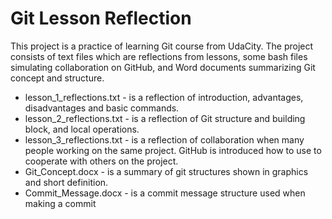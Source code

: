 Git Lesson Reflection
==============

This project is a practice of learning Git course from UdaCity. The project consists of text files which are reflections from lessons, some bash files simulating collaboration on GitHub, and Word documents summarizing Git concept and structure.

- lesson_1_reflections.txt - is a reflection of introduction, advantages, disadvantages and basic commands.
- lesson_2_reflections.txt - is a reflection of Git structure and building block, and local operations.
- lesson_3_reflections.txt - is a reflection of collaboration when many people working on the same project. GitHub is introduced how to use to cooperate with others on the project.
- Git_Concept.docx - is a summary of git structures shown in graphics and short definition.
- Commit_Message.docx - is a commit message structure used when making a commit
